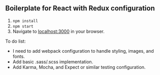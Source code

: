 ## Boilerplate for React with Redux configuration

1. `npm install`
1. `npm start`
1. Navigate to [localhost:3000](http://localhost:3000/) in your browser.

To do list:

* I need to add webpack configuration to handle styling, images, and fonts.
* Add basic .sass/.scss implementation.
* Add Karma, Mocha, and Expect or similar testing configuration.